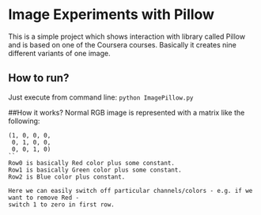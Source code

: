 # Image Experiments with Pillow
This is a simple project which shows interaction with library called Pillow and is based on one of the Coursera courses.
Basically it creates nine different variants of one image. 

## How to run?
Just execute from command line: 
```python ImagePillow.py```


##How it works?
Normal RGB image is represented with a matrix like the following: 
```
(1, 0, 0, 0,
 0, 1, 0, 0,
 0, 0, 1, 0)
``
Row0 is basically Red color plus some constant.
Row1 is basically Green color plus some constant.
Row2 is Blue color plus constant.

Here we can easily switch off particular channels/colors - e.g. if we want to remove Red -
switch 1 to zero in first row. 

 